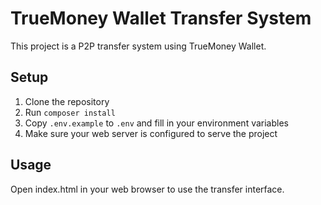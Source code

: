 # TrueMoney Wallet Transfer System

This project is a P2P transfer system using TrueMoney Wallet.

## Setup
1. Clone the repository
2. Run `composer install`
3. Copy `.env.example` to `.env` and fill in your environment variables
4. Make sure your web server is configured to serve the project

## Usage
Open index.html in your web browser to use the transfer interface.